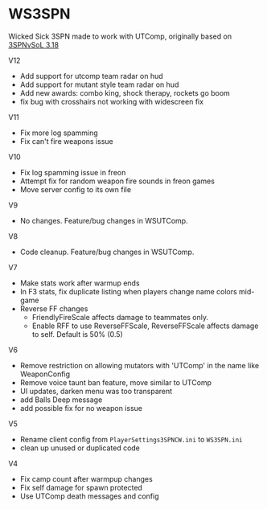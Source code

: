 # WS3SPN
Wicked Sick 3SPN made to work with UTComp, originally based on [3SPNvSoL 3.18](https://github.com/zenakuten/3SPNvSoL) 

V12
- Add support for utcomp team radar on hud
- Add support for mutant style team radar on hud
- Add new awards: combo king, shock therapy, rockets go boom
- fix bug with crosshairs not working with widescreen fix

V11
- Fix more log spamming
- Fix can't fire weapons issue

V10
- Fix log spamming issue in freon
- Attempt fix for random weapon fire sounds in freon games
- Move server config to its own file

V9
- No changes.   Feature/bug changes in WSUTComp.

V8
- Code cleanup.  Feature/bug changes in WSUTComp.

V7
- Make stats work after warmup ends
- In F3 stats, fix duplicate listing when players change name colors mid-game
- Reverse FF changes
  * FriendlyFireScale affects damage to teammates only.
  * Enable RFF to use ReverseFFScale, ReverseFFScale affects damage to self. Default is 50% (0.5)

V6 
- Remove restriction on allowing mutators with 'UTComp' in the name like WeaponConfig
- Remove voice taunt ban feature, move similar to UTComp
- UI updates, darken menu was too transparent
- add Balls Deep message
- add possible fix for no weapon issue

V5
- Rename client config from `PlayerSettings3SPNCW.ini` to `WS3SPN.ini`
- clean up unused or duplicated code 

V4 
- Fix camp count after warmpup changes
- Fix self damage for spawn protected
- Use UTComp death messages and config


